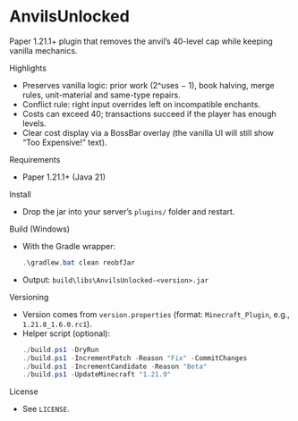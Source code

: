 # AnvilsUnlocked

Paper 1.21.1+ plugin that removes the anvil’s 40-level cap while keeping vanilla mechanics.

Highlights
- Preserves vanilla logic: prior work (2^uses − 1), book halving, merge rules, unit-material and same-type repairs.
- Conflict rule: right input overrides left on incompatible enchants.
- Costs can exceed 40; transactions succeed if the player has enough levels.
- Clear cost display via a BossBar overlay (the vanilla UI will still show “Too Expensive!” text).

Requirements
- Paper 1.21.1+ (Java 21)

Install
- Drop the jar into your server’s `plugins/` folder and restart.

Build (Windows)
- With the Gradle wrapper:
	```powershell
	.\gradlew.bat clean reobfJar
	```
- Output: `build\libs\AnvilsUnlocked-<version>.jar`

Versioning
- Version comes from `version.properties` (format: `Minecraft_Plugin`, e.g., `1.21.8_1.6.0.rc1`).
- Helper script (optional):
	```powershell
	./build.ps1 -DryRun
	./build.ps1 -IncrementPatch -Reason "Fix" -CommitChanges
	./build.ps1 -IncrementCandidate -Reason "Beta"
	./build.ps1 -UpdateMinecraft "1.21.9"
	```

License
- See `LICENSE`.
